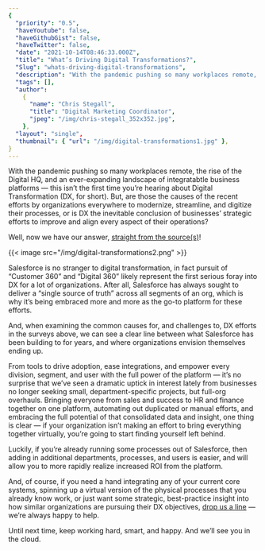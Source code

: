```yaml
---
{
  "priority": "0.5",
  "haveYoutube": false,
  "haveGithubGist": false,
  "haveTwitter": false,
  "date": "2021-10-14T08:46:33.000Z",
  "title": "What’s Driving Digital Transformations?",
  "Slug": "whats-driving-digital-transformations",
  "description": "With the pandemic pushing so many workplaces remote, the rise of the Digital HQ, and an ever-expanding landscape of integratabtle business...",
  "tags": [],
  "author":
    {
      "name": "Chris Stegall",
      "title": "Digital Marketing Coordinator",
      "jpeg": "/img/chris-stegall_352x352.jpg",
    },
  "layout": "single",
  "thumbnail": { "url": "/img/digital-transformations1.jpg" },
}
---
```


With the pandemic pushing so many workplaces remote, the rise of the Digital HQ, and an ever-expanding landscape of integratabtle business platforms — this isn’t the first time you’re hearing about Digital Transformation (DX, for short). But, are those the causes of the recent efforts by organizations everywhere to modernize, streamline, and digitize their processes, or is DX the inevitable conclusion of businesses’ strategic efforts to improve and align every aspect of their operations?

Well, now we have our answer, [straight from the source(s)](https://go.logigear.com/Infographic_Whats_Driving_DX)!

{{< image src="/img/digital-transformations2.png" >}}

Salesforce is no stranger to digital transformation, in fact pursuit of “Customer 360” and “Digital 360” likely represent the first serious foray into DX for a lot of organizations. After all, Salesforce has always sought to deliver a “single source of truth” across all segments of an org, which is why it’s being embraced more and more as the go-to platform for these efforts.

And, when examining the common causes for, and challenges to, DX efforts in the surveys above, we can see a clear line between what Salesforce has been building to for years, and where organizations envision themselves ending up.

From tools to drive adoption, ease integrations, and empower every division, segment, and user with the full power of the platform — it’s no surprise that we’ve seen a dramatic uptick in interest lately from businesses no longer seeking small, department-specific projects, but full-org overhauls. Bringing everyone from sales and success to HR and finance together on one platform, automating out duplicated or manual efforts, and embracing the full potential of that consolidated data and insight, one thing is clear — if your organization isn’t making an effort to bring everything together virtually, you’re going to start finding yourself left behind.

Luckily, if you’re already running some processes out of Salesforce, then adding in additional departments, processes, and users is easier, and will allow you to more rapidly realize increased ROI from the platform.

And, of course, if you need a hand integrating any of your current core systems, spinning up a virtual version of the physical processes that you already know work, or just want some strategic, best-practice insight into how similar organizations are pursuing their DX objectives, [drop us a line](https://appexchange.salesforce.com/appxConsultingListingDetail?listingId=a0N30000001gF9jEAE) — we’re always happy to help.

Until next time, keep working hard, smart, and happy. And we’ll see you in the cloud.
